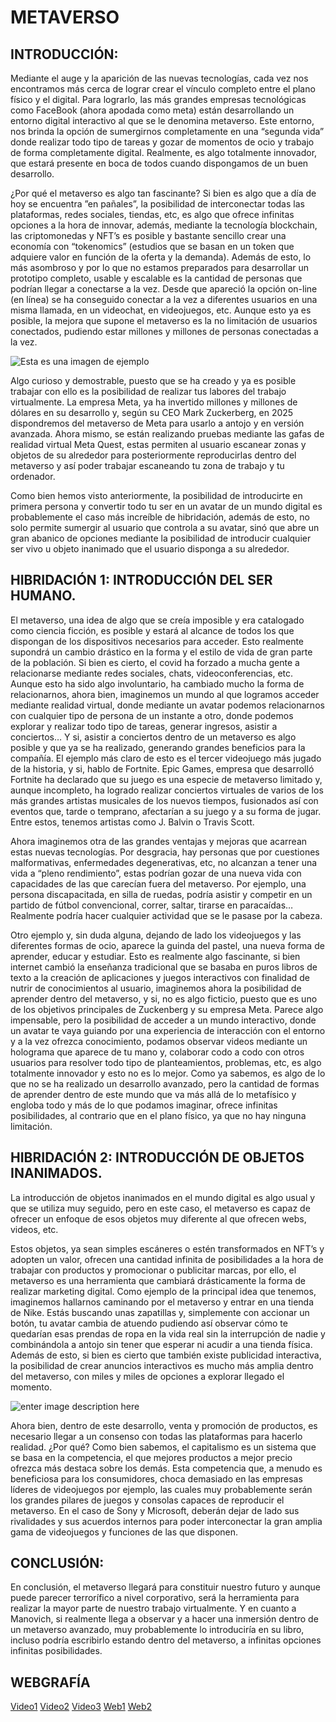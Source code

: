 
# METAVERSO

## INTRODUCCIÓN:
Mediante el auge y la aparición de las nuevas tecnologías, cada vez nos encontramos más cerca de lograr crear el vínculo completo entre el plano físico y el digital. Para lograrlo, las más grandes empresas tecnológicas como FaceBook (ahora apodada como meta) están desarrollando un entorno digital interactivo al que se le denomina metaverso. Este entorno, nos brinda la opción de sumergirnos completamente en una “segunda vida” donde realizar todo tipo de tareas y gozar de momentos de ocio y trabajo de forma completamente digital. Realmente, es algo totalmente innovador, que estará presente en boca de todos cuando dispongamos de un buen desarrollo.

  
  

¿Por qué el metaverso es algo tan fascinante? Si bien es algo que a día de hoy se encuentra ”en pañales”, la posibilidad de interconectar todas las plataformas, redes sociales, tiendas, etc, es algo que ofrece infinitas opciones a la hora de innovar, además, mediante la tecnología blockchain, las criptomonedas y NFT’s es posible y bastante sencillo crear una economía con “tokenomics” (estudios que se basan en un token que adquiere valor en función de la oferta y la demanda). Además de esto, lo más asombroso y por lo que no estamos preparados para desarrollar un prototipo completo, usable y escalable es la cantidad de personas que podrían llegar a conectarse a la vez. Desde que apareció la opción on-line (en línea) se ha conseguido conectar a la vez a diferentes usuarios en una misma llamada, en un videochat, en videojuegos, etc. Aunque esto ya es posible, la mejora que supone el metaverso es la no limitación de usuarios conectados, pudiendo estar millones y millones de personas conectadas a la vez.


  ![Esta es una imagen de ejemplo](https://media.istockphoto.com/photos/metaverse-digital-cyber-world-technology-man-with-virtual-reality-vr-picture-id1348369701?k=20&m=1348369701&s=612x612&w=0&h=SIx_A_vNQ7R-ciPnjATLhMS0qgQUJSO7DMvzfkkWeaM=)
  

Algo curioso y demostrable, puesto que se ha creado y ya es posible trabajar con ello es la posibilidad de realizar tus labores del trabajo virtualmente. La empresa Meta, ya ha invertido millones y millones de dólares en su desarrollo y, según su CEO Mark Zuckerberg, en 2025 dispondremos del metaverso de Meta para usarlo a antojo y en versión avanzada. Ahora mismo, se están realizando pruebas mediante las gafas de realidad virtual Meta Quest, estas permiten al usuario escanear zonas y objetos de su alrededor para posteriormente reproducirlas dentro del metaverso y así poder trabajar escaneando tu zona de trabajo y tu ordenador.

  
  

Como bien hemos visto anteriormente, la posibilidad de introducirte en primera persona y convertir todo tu ser en un avatar de un mundo digital es probablemente el caso más increíble de hibridación, además de esto, no solo permite sumergir al usuario que controla a su avatar, sinó que abre un gran abanico de opciones mediante la posibilidad de introducir cualquier ser vivo u objeto inanimado que el usuario disponga a su alrededor.

## **HIBRIDACIÓN 1: INTRODUCCIÓN DEL SER HUMANO.**

El metaverso, una idea de algo que se creía imposible y era catalogado como ciencia ficción, es posible y estará al alcance de todos los que dispongan de los dispositivos necesarios para acceder. Esto realmente supondrá un cambio drástico en la forma y el estilo de vida de gran parte de la población. Si bien es cierto, el covid ha forzado a mucha gente a relacionarse mediante redes sociales, chats, videoconferencias, etc. Aunque esto ha sido algo involuntario, ha cambiado mucho la forma de relacionarnos, ahora bien, imaginemos un mundo al que logramos acceder mediante realidad virtual, donde mediante un avatar podemos relacionarnos con cualquier tipo de persona de un instante a otro, donde podemos explorar y realizar todo tipo de tareas, generar ingresos, asistir a conciertos… Y si, asistir a conciertos dentro de un metaverso es algo posible y que ya se ha realizado, generando grandes beneficios para la compañía. El ejemplo más claro de esto es el tercer videojuego más jugado de la historia, y si, hablo de Fortnite. Epic Games, empresa que desarrolló Fortnite ha declarado que su juego es una especie de metaverso limitado y, aunque incompleto, ha logrado realizar conciertos virtuales de varios de los más grandes artistas musicales de los nuevos tiempos, fusionados así con eventos que, tarde o temprano, afectarían a su juego y a su forma de jugar. Entre estos, tenemos artistas como J. Balvin o Travis Scott.

  
  

Ahora imaginemos otra de las grandes ventajas y mejoras que acarrean estas nuevas tecnologías. Por desgracia, hay personas que por cuestiones malformativas, enfermedades degenerativas, etc, no alcanzan a tener una vida a “pleno rendimiento”, estas podrían gozar de una nueva vida con capacidades de las que carecían fuera del metaverso. Por ejemplo, una persona discapacitada, en silla de ruedas, podría asistir y competir en un partido de fútbol convencional, correr, saltar, tirarse en paracaídas… Realmente podría hacer cualquier actividad que se le pasase por la cabeza.

  
  
  

Otro ejemplo y, sin duda alguna, dejando de lado los videojuegos y las diferentes formas de ocio, aparece la guinda del pastel, una nueva forma de aprender, educar y estudiar. Esto es realmente algo fascinante, si bien internet cambió la enseñanza tradicional que se basaba en puros libros de texto a la creación de aplicaciones y juegos interactivos con finalidad de nutrir de conocimientos al usuario, imaginemos ahora la posibilidad de aprender dentro del metaverso, y si, no es algo ficticio, puesto que es uno de los objetivos principales de Zuckenberg y su empresa Meta. Parece algo impensable, pero la posibilidad de acceder a un mundo interactivo, donde un avatar te vaya guiando por una experiencia de interacción con el entorno y a la vez ofrezca conocimiento, podamos observar videos mediante un holograma que aparece de tu mano y, colaborar codo a codo con otros usuarios para resolver todo tipo de planteamientos, problemas, etc, es algo totalmente innovador y esto no es lo mejor. Como ya sabemos, es algo de lo que no se ha realizado un desarrollo avanzado, pero la cantidad de formas de aprender dentro de este mundo que va más allá de lo metafísico y engloba todo y más de lo que podamos imaginar, ofrece infinitas posibilidades, al contrario que en el plano físico, ya que no hay ninguna limitación.

## **HIBRIDACIÓN 2: INTRODUCCIÓN DE OBJETOS INANIMADOS.**

La introducción de objetos inanimados en el mundo digital es algo usual y que se utiliza muy seguido, pero en este caso, el metaverso es capaz de ofrecer un enfoque de esos objetos muy diferente al que ofrecen webs, videos, etc.

  

Estos objetos, ya sean simples escáneres o estén transformados en NFT’s y adopten un valor, ofrecen una cantidad infinita de posibilidades a la hora de trabajar con productos y promocionar o publicitar marcas, por ello, el metaverso es una herramienta que cambiará drásticamente la forma de realizar marketing digital. Como ejemplo de la principal idea que tenemos, imaginemos hallarnos caminando por el metaverso y entrar en una tienda de Nike. Estás buscando unas zapatillas y, simplemente con accionar un botón, tu avatar cambia de atuendo pudiendo así observar cómo te quedarían esas prendas de ropa en la vida real sin la interrupción de nadie y combinándola a antojo sin tener que esperar ni acudir a una tienda física. Además de esto, si bien es cierto que también existe publicidad interactiva, la posibilidad de crear anuncios interactivos es mucho más amplia dentro del metaverso, con miles y miles de opciones a explorar llegado el momento.

![enter image description here](https://unamillennialdeprofesora.files.wordpress.com/2021/11/metaverse2.jpg)

Ahora bien, dentro de este desarrollo, venta y promoción de productos, es necesario llegar a un consenso con todas las plataformas para hacerlo realidad. ¿Por qué? Como bien sabemos, el capitalismo es un sistema que se basa en la competencia, el que mejores productos a mejor precio ofrezca más destaca sobre los demás. Esta competencia que, a menudo es beneficiosa para los consumidores, choca demasiado en las empresas líderes de videojuegos por ejemplo, las cuales muy probablemente serán los grandes pilares de juegos y consolas capaces de reproducir el metaverso. En el caso de Sony y Microsoft, deberán dejar de lado sus rivalidades y sus acuerdos internos para poder interconectar la gran amplia gama de videojuegos y funciones de las que disponen.

## **CONCLUSIÓN:**

En conclusión, el metaverso llegará para constituir nuestro futuro y aunque puede parecer terrorífico a nivel corporativo, será la herramienta para realizar la mayor parte de nuestro trabajo virtualmente. Y en cuanto a Manovich, si realmente llega a observar y a hacer una inmersión dentro de un metaverso avanzado, muy probablemente lo introduciría en su libro, incluso podría escribirlo estando dentro del metaverso, a infinitas opciones infinitas posibilidades.

## **WEBGRAFÍA**
[Video1](https://www.youtube.com/watch?v=x000E3ziMhs&ab_channel=XatakaTV)
[Video2](https://www.youtube.com/watch?v=R8mj1kTT4hk&t=101s&ab_channel=DWEspa%C3%B1ol)
[Video3](https://www.youtube.com/watch?v=iOPjP9dFIfI&t=564s&ab_channel=Newtral)
[Web1](https://www.cyberclick.es/numerical-blog/que-es-el-metaverso-de-facebook-y-el-funcionamiento-de-esta-herramienta)
[Web2](https://www.xataka.com/basics/que-metaverso-que-posibilidades-ofrece-cuando-sera-real)
